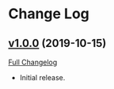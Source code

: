 # Change Log

## [v1.0.0](https://github.com/PacoteJS/pacote/tree/@pacote/shuffle/1.0.0) (2019-10-15)

[Full Changelog](https://github.com/PacoteJS/pacote/compare/@pacote/shuffle@1.0.0...@pacote/shuffle@1.0.0)

- Initial release.
